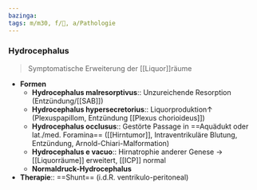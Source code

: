 ```yaml
---
bazinga: 
tags: m/m30, f/🧠, a/Pathologie
---
```

### Hydrocephalus
> Symptomatische Erweiterung der [[Liquor]]räume
- **Formen**
	- **Hydrocephalus malresorptivus**:: Unzureichende Resorption (Entzündung/[[SAB]])
	- **Hydrocephalus hypersecretorius**:: Liquorproduktion↑ (Plexuspapillom, Entzündung [[Plexus chorioideus]])
	- **Hydrocephalus occlusus**:: Gestörte Passage in ==Aquädukt oder lat./med. Foramina== ([[Hirntumor]], Intraventrikuläre Blutung, Entzündung, Arnold-Chiari-Malformation)
	- **Hydrocephalus e vacuo**:: Hirnatrophie anderer Genese → [[Liquorräume]] erweitert, [[ICP]] normal
	- **Normaldruck-Hydrocephalus**
- **Therapie**:: ==Shunt== (i.d.R. ventrikulo-peritoneal)